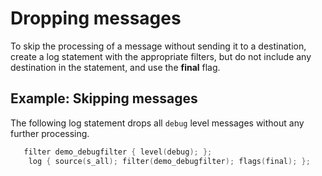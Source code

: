 ---
---
<!-- DISCLAIMER: This file is based on the syslog-ng Open Source Edition documentation https://github.com/balabit/syslog-ng-ose-guides/commit/2f4a52ee61d1ea9ad27cb4f3168b95408fddfdf2 and is used under the terms of The syslog-ng Open Source Edition Documentation License. The file has been modified by Axoflow. -->
# Dropping messages

To skip the processing of a message without sending it to a destination, create a log statement with the appropriate filters, but do not include any destination in the statement, and use the **final** flag.


## Example: Skipping messages

The following log statement drops all `debug` level messages without any further processing.

```c
   filter demo_debugfilter { level(debug); };
    log { source(s_all); filter(demo_debugfilter); flags(final); };

```


